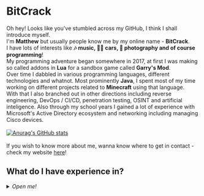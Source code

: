 # BitCrack
Oh hey! Looks like you've stumbled across my GitHub, I think I shall introduce myself.<br>
I'm **Matthew** but usually people know me by my online name - **BitCrack**.<br>
I have lots of interests like **🎶 music, 🚗💨 cars, 📸 photography and of course programming**!<br>
My programming adventure began somewhere in 2017, at first I was making so called addons in **Lua** for a sandbox game called **Garry's Mod**.<br>
Over time I dabbled in various programming languages, different technologies and whatnot. Most prominently **Java**, I spent most of my time working on different projects related to **Minecraft** using that language.<br>
With that I also branched out in other directions including reverse engineering, DevOps / CI/CD, penetration testing, OSINT and artificial inteligence.
Also through my school years I gained a lot of experience with Microsoft's Active Directory ecosystem and networking including managing Cisco devices. <br>
<br>
[![Anurag's GitHub stats](https://github-readme-stats.vercel.app/api?username=BitCrack&theme=dark&show_icons=true)](https://github.com/anuraghazra/github-readme-stats)<br>
<br>
If you wish to know more about me, wanna know where to get in contact - check my website [here](https://bitcrack.xyz)!
## What do I have experience in?
<details>
  <summary><i>Open me!</i></summary><br>

*Everything is ordered by how comfortable I feel using it or getting back into.*
### 🖥️ Operating Systems
![Windows](https://img.shields.io/badge/Windows-0078D6?style=for-the-badge&logo=windows&logoColor=white)<br>
![Ubuntu](https://img.shields.io/badge/Ubuntu-E95420?style=for-the-badge&logo=ubuntu&logoColor=white)<br>
![Alpine Linux](https://img.shields.io/badge/Alpine_Linux-%230D597F.svg?style=for-the-badge&logo=alpine-linux&logoColor=white)<br>
*Want to learn*<br>
![Kali](https://img.shields.io/badge/Kali-268BEE?style=for-the-badge&logo=kalilinux&logoColor=white) ![Elementary OS](https://img.shields.io/badge/-elementary%20OS-black?style=for-the-badge&logo=elementary&logoColor=white) ![Debian](https://img.shields.io/badge/Debian-D70A53?style=for-the-badge&logo=debian&logoColor=white)

### 🛠️ IDEs / Tools
![IntelliJ IDEA](https://img.shields.io/badge/IntelliJIDEA-000000.svg?style=for-the-badge&logo=intellij-idea&logoColor=white)<br>
![Visual Studio Code](https://img.shields.io/badge/Visual%20Studio%20Code-0078d7.svg?style=for-the-badge&logo=visual-studio-code&logoColor=white)<br>
![Postman](https://img.shields.io/badge/Postman-FF6C37?style=for-the-badge&logo=postman&logoColor=white)<br>
![Android Studio](https://img.shields.io/badge/Android%20Studio-3DDC84.svg?style=for-the-badge&logo=android-studio&logoColor=white)<br>
![Visual Studio](https://img.shields.io/badge/Visual%20Studio-5C2D91.svg?style=for-the-badge&logo=visual-studio&logoColor=white)<br>
![Eclipse](https://img.shields.io/badge/Eclipse-FE7A16.svg?style=for-the-badge&logo=Eclipse&logoColor=white) 

### 💬 Programming Languages
![Java](https://img.shields.io/badge/java-%23ED8B00.svg?style=for-the-badge&logo=openjdk&logoColor=white)<br>
![HTML5](https://img.shields.io/badge/html5-%23E34F26.svg?style=for-the-badge&logo=html5&logoColor=white)<br>
![TypeScript](https://img.shields.io/badge/typescript-%23007ACC.svg?style=for-the-badge&logo=typescript&logoColor=white) ![JavaScript](https://img.shields.io/badge/javascript-%23323330.svg?style=for-the-badge&logo=javascript&logoColor=%23F7DF1E)<br>
![CSS3](https://img.shields.io/badge/css3-%231572B6.svg?style=for-the-badge&logo=css3&logoColor=white) ![SASS](https://img.shields.io/badge/SASS-hotpink.svg?style=for-the-badge&logo=SASS&logoColor=white)<br>
![PHP](https://img.shields.io/badge/php-%23777BB4.svg?style=for-the-badge&logo=php&logoColor=white)<br>
![Lua](https://img.shields.io/badge/lua-%232C2D72.svg?style=for-the-badge&logo=lua&logoColor=white)<br>
![C#](https://img.shields.io/badge/c%23-%23239120.svg?style=for-the-badge&logo=c-sharp&logoColor=white)<br>
![C++](https://img.shields.io/badge/c++-%2300599C.svg?style=for-the-badge&logo=c%2B%2B&logoColor=white)<br>
![Python](https://img.shields.io/badge/python-3670A0?style=for-the-badge&logo=python&logoColor=ffdd54)<br>
*Want to learn*<br>
![GraphQL](https://img.shields.io/badge/-GraphQL-E10098?style=for-the-badge&logo=graphql&logoColor=white) ![Go](https://img.shields.io/badge/go-%2300ADD8.svg?style=for-the-badge&logo=go&logoColor=white) ![Rust](https://img.shields.io/badge/rust-%23000000.svg?style=for-the-badge&logo=rust&logoColor=white) ![Zig](https://img.shields.io/badge/Zig-%23F7A41D.svg?style=for-the-badge&logo=zig&logoColor=white)

### ⚙️ Build Systems**
![Gradle](https://img.shields.io/badge/Gradle-02303A.svg?style=for-the-badge&logo=Gradle&logoColor=white)<br>
![Apache Maven](https://img.shields.io/badge/Apache%20Maven-C71A36?style=for-the-badge&logo=Apache%20Maven&logoColor=white)  

### 📚 Libraries / Frameworks / Platforms
![NodeJS](https://img.shields.io/badge/node.js-6DA55F?style=for-the-badge&logo=node.js&logoColor=white) ![NPM](https://img.shields.io/badge/NPM-%23CB3837.svg?style=for-the-badge&logo=npm&logoColor=white) ![Nodemon](https://img.shields.io/badge/NODEMON-%23323330.svg?style=for-the-badge&logo=nodemon&logoColor=%BBDEAD)<br>
![Express.js](https://img.shields.io/badge/express.js-%23404d59.svg?style=for-the-badge&logo=express&logoColor=%2361DAFB)<br>
![Spring](https://img.shields.io/badge/spring-%236DB33F.svg?style=for-the-badge&logo=spring&logoColor=white) ![Thymeleaf](https://img.shields.io/badge/Thymeleaf-%23005C0F.svg?style=for-the-badge&logo=Thymeleaf&logoColor=white)<br>
![Socket.io](https://img.shields.io/badge/Socket.io-black?style=for-the-badge&logo=socket.io&badgeColor=010101)<br>
![Electron.js](https://img.shields.io/badge/Electron-191970?style=for-the-badge&logo=Electron&logoColor=white)<br>
![jQuery](https://img.shields.io/badge/jquery-%230769AD.svg?style=for-the-badge&logo=jquery&logoColor=white)<br>
![Bootstrap](https://img.shields.io/badge/bootstrap-%238511FA.svg?style=for-the-badge&logo=bootstrap&logoColor=white)<br>
![p5js](https://img.shields.io/badge/p5.js-ED225D?style=for-the-badge&logo=p5.js&logoColor=FFFFFF) ![Threejs](https://img.shields.io/badge/threejs-black?style=for-the-badge&logo=three.js&logoColor=white)<br>
*Want to learn*<br>
![Apollo-GraphQL](https://img.shields.io/badge/-ApolloGraphQL-311C87?style=for-the-badge&logo=apollo-graphql) ![React](https://img.shields.io/badge/react-%2320232a.svg?style=for-the-badge&logo=react&logoColor=%2361DAFB) ![Bun](https://img.shields.io/badge/Bun-%23000000.svg?style=for-the-badge&logo=bun&logoColor=white) ![Next JS](https://img.shields.io/badge/Next-black?style=for-the-badge&logo=next.js&logoColor=white) ![Nuxtjs](https://img.shields.io/badge/Nuxt-002E3B?style=for-the-badge&logo=nuxtdotjs&logoColor=#00DC82) ![Blazor](https://img.shields.io/badge/blazor-%235C2D91.svg?style=for-the-badge&logo=blazor&logoColor=white)

### 🌐 Software / DevOps / CI/CD**
![Docker](https://img.shields.io/badge/docker-%230db7ed.svg?style=for-the-badge&logo=docker&logoColor=white)<br>
![Nginx](https://img.shields.io/badge/nginx-%23009639.svg?style=for-the-badge&logo=nginx&logoColor=white)<br>
![RabbitMQ](https://img.shields.io/badge/Rabbitmq-FF6600?style=for-the-badge&logo=rabbitmq&logoColor=white)<br>
![Jenkins](https://img.shields.io/badge/jenkins-%232C5263.svg?style=for-the-badge&logo=jenkins&logoColor=white)<br>
![Apache](https://img.shields.io/badge/apache-%23D42029.svg?style=for-the-badge&logo=apache&logoColor=white)<br>
![Grafana](https://img.shields.io/badge/grafana-%23F46800.svg?style=for-the-badge&logo=grafana&logoColor=white) ![Prometheus](https://img.shields.io/badge/Prometheus-E6522C?style=for-the-badge&logo=Prometheus&logoColor=white)<br>
*Want to learn*<br>
![Kubernetes](https://img.shields.io/badge/kubernetes-%23326ce5.svg?style=for-the-badge&logo=kubernetes&logoColor=white) ![Terraform](https://img.shields.io/badge/terraform-%235835CC.svg?style=for-the-badge&logo=terraform&logoColor=white) ![ElasticSearch](https://img.shields.io/badge/-ElasticSearch-005571?style=for-the-badge&logo=elasticsearch) ![AWS](https://img.shields.io/badge/AWS-%23FF9900.svg?style=for-the-badge&logo=amazon-aws&logoColor=white) ![Next Cloud](https://img.shields.io/badge/Next%20Cloud-0B94DE?style=for-the-badge&logo=nextcloud&logoColor=white) ![Jira](https://img.shields.io/badge/jira-%230A0FFF.svg?style=for-the-badge&logo=jira&logoColor=white) ![Google Cloud](https://img.shields.io/badge/GoogleCloud-%234285F4.svg?style=for-the-badge&logo=google-cloud&logoColor=white) ![Azure](https://img.shields.io/badge/azure-%230072C6.svg?style=for-the-badge&logo=microsoftazure&logoColor=white) ![Heroku](https://img.shields.io/badge/heroku-%23430098.svg?style=for-the-badge&logo=heroku&logoColor=white)

### 🔢 Databases
![MongoDB](https://img.shields.io/badge/MongoDB-%234ea94b.svg?style=for-the-badge&logo=mongodb&logoColor=white)<br>
![Redis](https://img.shields.io/badge/redis-%23DD0031.svg?style=for-the-badge&logo=redis&logoColor=white)
<br>![SQLite](https://img.shields.io/badge/sqlite-%2307405e.svg?style=for-the-badge&logo=sqlite&logoColor=white)<br>
![MariaDB](https://img.shields.io/badge/MariaDB-003545?style=for-the-badge&logo=mariadb&logoColor=white) ![MySQL](https://img.shields.io/badge/mysql-%2300f.svg?style=for-the-badge&logo=mysql&logoColor=white)<br>
*Want to learn*<br>
![ApacheCassandra](https://img.shields.io/badge/cassandra-%231287B1.svg?style=for-the-badge&logo=apache-cassandra&logoColor=white) ![SurrealDB](https://img.shields.io/badge/SurrealDB-FF00A0?style=for-the-badge&logo=surrealdb&logoColor=white) ![Firebase](https://img.shields.io/badge/Firebase-039BE5?style=for-the-badge&logo=Firebase&logoColor=white) ![AmazonDynamoDB](https://img.shields.io/badge/Amazon%20DynamoDB-4053D6?style=for-the-badge&logo=Amazon%20DynamoDB&logoColor=white) 

### 🤷 Other
![Cloudflare](https://img.shields.io/badge/Cloudflare-F38020?style=for-the-badge&logo=Cloudflare&logoColor=white)<br>
![Git](https://img.shields.io/badge/git-%23F05033.svg?style=for-the-badge&logo=git&logoColor=white)<br>
![OVH](https://img.shields.io/badge/ovh-%23123F6D.svg?style=for-the-badge&logo=ovh&logoColor=#123F6D)<br>
![Trello](https://img.shields.io/badge/Trello-%23026AA7.svg?style=for-the-badge&logo=Trello&logoColor=white)<br>
![Unity](https://img.shields.io/badge/unity-%23000000.svg?style=for-the-badge&logo=unity&logoColor=white)<br>
![Arduino](https://img.shields.io/badge/-Arduino-00979D?style=for-the-badge&logo=Arduino&logoColor=white)<br>
![WordPress](https://img.shields.io/badge/WordPress-%23117AC9.svg?style=for-the-badge&logo=WordPress&logoColor=white)<br>
![WebGL](https://img.shields.io/badge/WebGL-990000?logo=webgl&logoColor=white&style=for-the-badge) ![OpenGL](https://img.shields.io/badge/OpenGL-%23FFFFFF.svg?style=for-the-badge&logo=opengl)<br>
*Want to learn*<br>
![JWT](https://img.shields.io/badge/JWT-black?style=for-the-badge&logo=JSON%20web%20tokens) ![Qt](https://img.shields.io/badge/Qt-%23217346.svg?style=for-the-badge&logo=Qt&logoColor=white)

</details>
